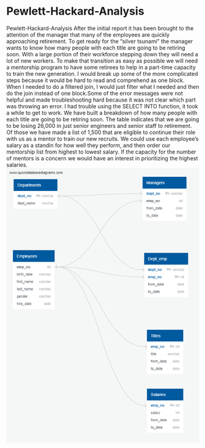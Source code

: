 # Pewlett-Hackard-Analysis
Pewlett-Hackard-Analysis
  After the initial report it has been brought to the attention of the manager that many of the employees are quickly approaching retirement. To get ready for the “silver tsunami” the manager wants to know how many people with each title are going to be retiring soon. With a large portion of their workforce stepping down they will need a lot of new workers. To make that transition as easy as possible we will need a mentorship program to have some retirees to help in a part-time capacity to train the new generation.
	I would break up some of the more complicated steps because it would be hard to read and comprehend as one block. When I needed to do a filtered join, I would just filter what I needed and then do the join instead of one block.Some of the error messages were not helpful and made troubleshooting hard because it was not clear which part was throwing an error. I had trouble using the SELECT INTO function, it took a while to get to work. 
	We have built a breakdown of how many people with each title are going to be retiring soon. The table indicates that we are going to be losing 26,000 in just senior engineers and senior staff to retirement. Of those we have made a list of 1,500 that are eligible to continue their role with us as a mentor to train our new recruits. We could use each employee’s salary as a standin for how well they perform, and then order our mentorship list from highest to lowest salary. If the capacity for the number of mentors is a concern we would have an interest in prioritizing the highest salaries.
  ![](data\EmployeeDB.png)
